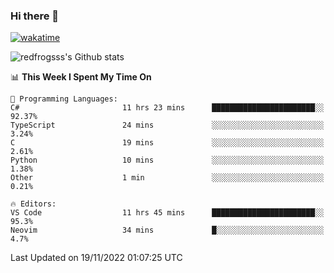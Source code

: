 ### Hi there 👋

[![wakatime](https://wakatime.com/badge/user/2cbd8003-b8b8-4565-92d7-ad9c23ff1846.svg)](https://wakatime.com/@2cbd8003-b8b8-4565-92d7-ad9c23ff1846)

<img src="https://github-readme-stats.vercel.app/api?username=redfrogsss&show_icons=true" alt="redfrogsss's Github stats"></img>

<!--START_SECTION:waka-->
📊 **This Week I Spent My Time On** 

```text
💬 Programming Languages: 
C#                       11 hrs 23 mins      ███████████████████████░░   92.37% 
TypeScript               24 mins             ░░░░░░░░░░░░░░░░░░░░░░░░░   3.24% 
C                        19 mins             ░░░░░░░░░░░░░░░░░░░░░░░░░   2.61% 
Python                   10 mins             ░░░░░░░░░░░░░░░░░░░░░░░░░   1.38% 
Other                    1 min               ░░░░░░░░░░░░░░░░░░░░░░░░░   0.21%

🔥 Editors: 
VS Code                  11 hrs 45 mins      ███████████████████████░░   95.3% 
Neovim                   34 mins             █░░░░░░░░░░░░░░░░░░░░░░░░   4.7%

```


 Last Updated on 19/11/2022 01:07:25 UTC
<!--END_SECTION:waka-->
